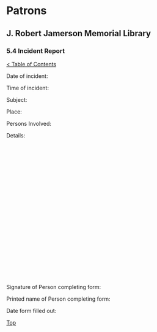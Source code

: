 [0]: ../README.md
[5.4]: incident-report.md

# Patrons
## J. Robert Jamerson Memorial Library
### 5.4 Incident Report
[< Table of Contents][0]

Date of incident:

Time of incident:

Subject:

Place:

Persons Involved:

Details:
```


























```
Signature of Person completing form:

Printed name of Person completing form:

Date form filled out:
	
[Top][5.4]